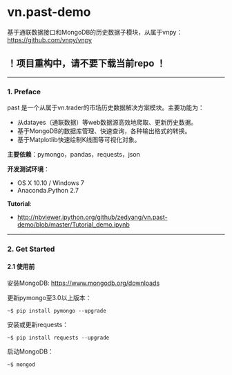 # vn.past-demo
基于通联数据接口和MongoDB的历史数据子模块，从属于vnpy：https://github.com/vnpy/vnpy

## ！项目重构中，请不要下载当前repo ！

---

### 1. Preface
past 是一个从属于vn.trader的市场历史数据解决方案模块。主要功能为：

* 从datayes（通联数据）等web数据源高效地爬取、更新历史数据。
* 基于MongoDB的数据库管理、快速查询，各种输出格式的转换。
* 基于Matplotlib快速绘制K线图等可视化对象。

**主要依赖**：pymongo，pandas，requests，json

**开发测试环境**：

* OS X 10.10 / Windows 7
* Anaconda.Python 2.7

**Tutorial**:

* http://nbviewer.ipython.org/github/zedyang/vn.past-demo/blob/master/Tutorial_demo.ipynb


---

### 2. Get Started

#### 2.1   使用前

安装MongoDB: https://www.mongodb.org/downloads


更新pymongo至3.0以上版本：


	~$ pip install pymongo --upgrade
    
    
安装或更新requests：

    ~$ pip install requests --upgrade
    
启动MongoDB：

    ~$ mongod

